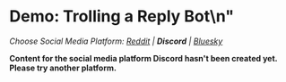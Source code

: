 # Demo: Trolling a Reply Bot\n"
_Choose Social Media Platform: <a href='../../../reddit/ch07_trolling/05_trolling_reply_bot/03_demo_reply_bot.html'>Reddit</a> | __Discord__ | <a href='../../../bsky/ch07_trolling/05_trolling_reply_bot/03_demo_reply_bot.html'>Bluesky</a>_

__Content for the social media platform Discord hasn't been created yet. Please try another platform.__